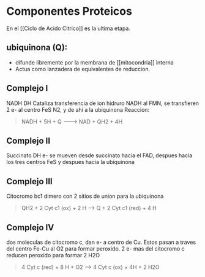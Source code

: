 # Componentes Proteicos
En el [[Ciclo de Acido Citrico]] es la ultima etapa.
## ubiquinona (Q):

- difunde libremente por la membrana de [[mitocondria]] interna
- Actua como lanzadera de equivalentes de reduccion.

## Complejo I

NADH DH
Cataliza transferencia de ion hidruro NADH al FMN, se transfieren 2 e- al centro FeS N2, y de ahi a la ubiquinona
Reaccion:

> NADH + 5H + Q ---> NAD + QH2 + 4H

## Complejo II

Succinato DH
e- se mueven desde succinato hacia el FAD, despues hacia los tres centros FeS y despues hacia la ubiquinona

## Complejo III

Citocromo bc1
dimero con 2 sitios de union para la ubiquinona

> QH2 + 2 Cyt c1 (ox) + 2 H --> Q + 2 Cyt c1 (red) + 4 H

## Complejo IV

dos moleculas de citocromo c, dan e- a centro de Cu. Estos pasan a traves del centro Fe-Cu al O2 para formar peroxido.
2 e- mas del citocromo c reducen peroxido para formar 2 H2O

> 4 Cyt c (red) + 8 H + O2 --> 4 Cyt c (ox) + 4H + 2 H2O
